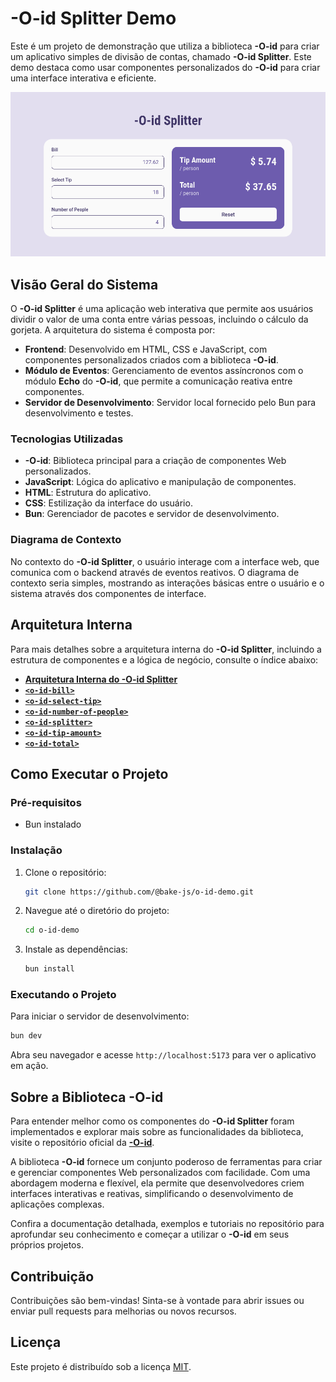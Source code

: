 # -O-id Splitter Demo

Este é um projeto de demonstração que utiliza a biblioteca **-O-id** para criar um aplicativo simples de divisão de contas, chamado **-O-id Splitter**. Este demo destaca como usar componentes personalizados do **-O-id** para criar uma interface interativa e eficiente.

![Splitter](https://github.com/bake-js/-O-id-demo/blob/main/-O-id_Splitter.png)

## Visão Geral do Sistema

O **-O-id Splitter** é uma aplicação web interativa que permite aos usuários dividir o valor de uma conta entre várias pessoas, incluindo o cálculo da gorjeta. A arquitetura do sistema é composta por:

- **Frontend**: Desenvolvido em HTML, CSS e JavaScript, com componentes personalizados criados com a biblioteca **-O-id**.
- **Módulo de Eventos**: Gerenciamento de eventos assíncronos com o módulo **Echo** do **-O-id**, que permite a comunicação reativa entre componentes.
- **Servidor de Desenvolvimento**: Servidor local fornecido pelo Bun para desenvolvimento e testes.

### Tecnologias Utilizadas

- **-O-id**: Biblioteca principal para a criação de componentes Web personalizados.
- **JavaScript**: Lógica do aplicativo e manipulação de componentes.
- **HTML**: Estrutura do aplicativo.
- **CSS**: Estilização da interface do usuário.
- **Bun**: Gerenciador de pacotes e servidor de desenvolvimento.

### Diagrama de Contexto

No contexto do **-O-id Splitter**, o usuário interage com a interface web, que comunica com o backend através de eventos reativos. O diagrama de contexto seria simples, mostrando as interações básicas entre o usuário e o sistema através dos componentes de interface.

## Arquitetura Interna

Para mais detalhes sobre a arquitetura interna do **-O-id Splitter**, incluindo a estrutura de componentes e a lógica de negócio, consulte o índice abaixo:

- **[Arquitetura Interna do -O-id Splitter](https://github.com/bake-js/-O-id-demo/blob/main/src/README.md)**
- **[`<o-id-bill>`](https://github.com/bake-js/-O-id-demo/blob/main/src/bill/README.md)**
- **[`<o-id-select-tip>`](https://github.com/bake-js/-O-id-demo/blob/main/src/selectTip/README.md)**
- **[`<o-id-number-of-people>`](https://github.com/bake-js/-O-id-demo/blob/main/src/numberOfPeople/README.md)**
- **[`<o-id-splitter>`](https://github.com/bake-js/-O-id-demo/blob/main/src/splitter/README.md)**
- **[`<o-id-tip-amount>`](https://github.com/bake-js/-O-id-demo/blob/main/src/tipAmount/README.md)**
- **[`<o-id-total>`](https://github.com/bake-js/-O-id-demo/blob/main/src/total/README.md)**


## Como Executar o Projeto

### Pré-requisitos

- Bun instalado

### Instalação

1. Clone o repositório:

   ```bash
   git clone https://github.com/@bake-js/o-id-demo.git
   ```

2. Navegue até o diretório do projeto:

   ```bash
   cd o-id-demo
   ```

3. Instale as dependências:

   ```bash
   bun install
   ```

### Executando o Projeto

Para iniciar o servidor de desenvolvimento:

```bash
bun dev
```

Abra seu navegador e acesse `http://localhost:5173` para ver o aplicativo em ação.

## Sobre a Biblioteca -O-id

Para entender melhor como os componentes do **-O-id Splitter** foram implementados e explorar mais sobre as funcionalidades da biblioteca, visite o repositório oficial da [**-O-id**](https://github.com/bake-js/-o-id). 

A biblioteca **-O-id** fornece um conjunto poderoso de ferramentas para criar e gerenciar componentes Web personalizados com facilidade. Com uma abordagem moderna e flexível, ela permite que desenvolvedores criem interfaces interativas e reativas, simplificando o desenvolvimento de aplicações complexas.

Confira a documentação detalhada, exemplos e tutoriais no repositório para aprofundar seu conhecimento e começar a utilizar o **-O-id** em seus próprios projetos.

## Contribuição

Contribuições são bem-vindas! Sinta-se à vontade para abrir issues ou enviar pull requests para melhorias ou novos recursos.

## Licença

Este projeto é distribuído sob a licença [MIT](https://choosealicense.com/licenses/mit/).
